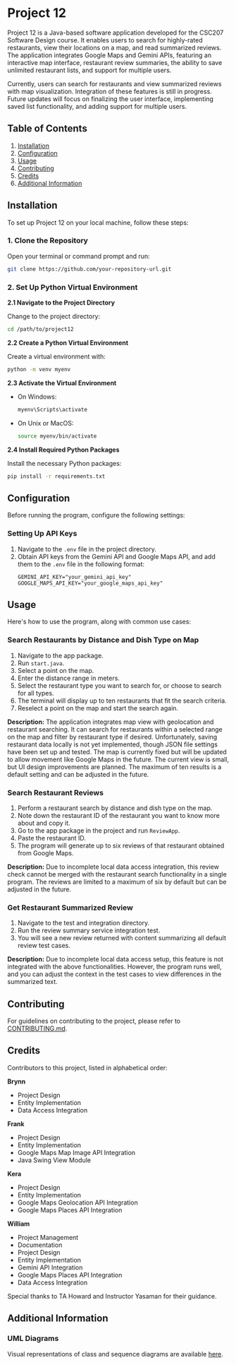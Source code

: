 # Project 12

Project 12 is a Java-based software application developed for the CSC207 Software Design course. It enables users to search for highly-rated restaurants, view their locations on a map, and read summarized reviews. The application integrates Google Maps and Gemini APIs, featuring an interactive map interface, restaurant review summaries, the ability to save unlimited restaurant lists, and support for multiple users.

Currently, users can search for restaurants and view summarized reviews with map visualization. Integration of these features is still in progress. Future updates will focus on finalizing the user interface, implementing saved list functionality, and adding support for multiple users.

## Table of Contents

1. [Installation](#installation)
2. [Configuration](#configuration)
3. [Usage](#usage)
4. [Contributing](#contributing)
5. [Credits](#credits)
6. [Additional Information](#additional-information)

## Installation

To set up Project 12 on your local machine, follow these steps:

### 1. Clone the Repository

Open your terminal or command prompt and run:
```bash
git clone https://github.com/your-repository-url.git
```

### 2. Set Up Python Virtual Environment

**2.1 Navigate to the Project Directory**

Change to the project directory:
```bash
cd /path/to/project12
```

**2.2 Create a Python Virtual Environment**

Create a virtual environment with:
```bash
python -m venv myenv
```

**2.3 Activate the Virtual Environment**

- On Windows:
  ```bash
  myenv\Scripts\activate
  ```
- On Unix or MacOS:
  ```bash
  source myenv/bin/activate
  ```

**2.4 Install Required Python Packages**

Install the necessary Python packages:
```bash
pip install -r requirements.txt
```

## Configuration

Before running the program, configure the following settings:

### Setting Up API Keys

1. Navigate to the `.env` file in the project directory.
2. Obtain API keys from the Gemini API and Google Maps API, and add them to the `.env` file in the following format:
   ```
   GEMINI_API_KEY="your_gemini_api_key"
   GOOGLE_MAPS_API_KEY="your_google_maps_api_key"
   ```

## Usage

Here's how to use the program, along with common use cases:

### Search Restaurants by Distance and Dish Type on Map

1. Navigate to the app package.
2. Run `start.java`.
3. Select a point on the map.
4. Enter the distance range in meters.
5. Select the restaurant type you want to search for, or choose to search for all types.
6. The terminal will display up to ten restaurants that fit the search criteria.
7. Reselect a point on the map and start the search again.

**Description:**
The application integrates map view with geolocation and restaurant searching. It can search for restaurants within a selected range on the map and filter by restaurant type if desired. Unfortunately, saving restaurant data locally is not yet implemented, though JSON file settings have been set up and tested. The map is currently fixed but will be updated to allow movement like Google Maps in the future. The current view is small, but UI design improvements are planned. The maximum of ten results is a default setting and can be adjusted in the future.

### Search Restaurant Reviews

1. Perform a restaurant search by distance and dish type on the map.
2. Note down the restaurant ID of the restaurant you want to know more about and copy it.
3. Go to the app package in the project and run `ReviewApp`.
4. Paste the restaurant ID.
5. The program will generate up to six reviews of that restaurant obtained from Google Maps.

**Description:**
Due to incomplete local data access integration, this review check cannot be merged with the restaurant search functionality in a single program. The reviews are limited to a maximum of six by default but can be adjusted in the future.

### Get Restaurant Summarized Review

1. Navigate to the test and integration directory.
2. Run the review summary service integration test.
3. You will see a new review returned with content summarizing all default review test cases.

**Description:**
Due to incomplete local data access setup, this feature is not integrated with the above functionalities. However, the program runs well, and you can adjust the context in the test cases to view differences in the summarized text.

## Contributing

For guidelines on contributing to the project, please refer to [CONTRIBUTING.md](CONTRIBUTING.md).

## Credits

Contributors to this project, listed in alphabetical order:

**Brynn**
- Project Design
- Entity Implementation
- Data Access Integration

**Frank**
- Project Design
- Entity Implementation
- Google Maps Map Image API Integration
- Java Swing View Module

**Kera**
- Project Design
- Entity Implementation
- Google Maps Geolocation API Integration
- Google Maps Places API Integration

**William**
- Project Management
- Documentation
- Project Design
- Entity Implementation
- Gemini API Integration
- Google Maps Places API Integration
- Data Access Integration

Special thanks to TA Howard and Instructor Yasaman for their guidance.

## Additional Information

### UML Diagrams

Visual representations of class and sequence diagrams are available [here](https://lucid.app/lucidchart/a25d3238-67e7-49fb-b829-9c842485de22/edit?invitationId=inv_403f0f3f-3919-487a-9133-a82ce071034f).
